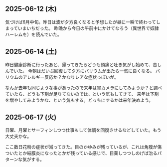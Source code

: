 ## 2025-06-12 (木)

気づけば6月中旬。昨日は波が夕方良くなると予想したが昼に一瞬で終わってしまっていまいちだった。
昨晩から今日の午前中にかけてなろう（異世界で奴隷ハーレムを）を読んでいた。

## 2025-06-14 (土)

昨日健康診断に行ったあと、帰ってきたらどうも頭痛と吐き気がし始めて、苦しんでいた。
今朝はだいぶ回復して夕方にバリウムが出たら一気に良くなる。
バリウムのアレルギー反応か？かなりレアな症状っぽいが。

なんか去年も同じような事があったので来年は胃カメラにしてみようか？と調べていたら、どうも下剤が足りてないのでは、という気もしてきて、
来年は下剤を増やしてみようかな、という気もする。どっちにするかは来年決めよう。

## 2025-06-17 (火)

日曜、月曜とサーフィンしつつ仕事もして体調を回復させるなどしていた。もう大丈夫かな。

ここ数日花粉の症状が減ってきた。目のかゆみが残っているが、これは角膜が傷ついたとか結膜炎になったとかが残っている感じで、目薬しつつしのげば治るパターンな気がする。
